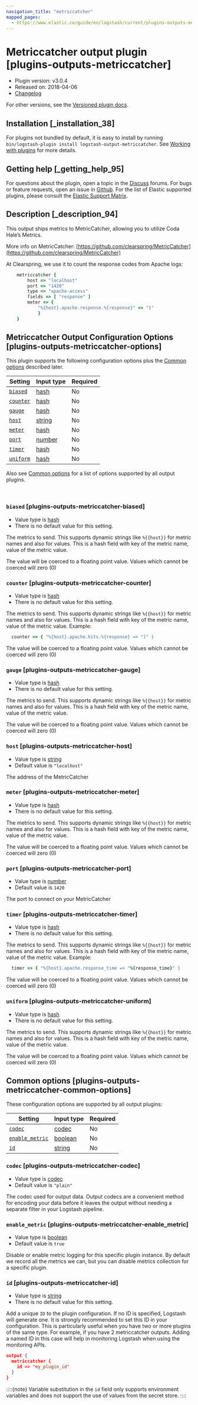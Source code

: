 ```yaml
---
navigation_title: "metriccatcher"
mapped_pages:
  - https://www.elastic.co/guide/en/logstash/current/plugins-outputs-metriccatcher.html
---
```


# Metriccatcher output plugin [plugins-outputs-metriccatcher]


* Plugin version: v3.0.4
* Released on: 2018-04-06
* [Changelog](https://github.com/logstash-plugins/logstash-output-metriccatcher/blob/v3.0.4/CHANGELOG.md)

For other versions, see the [Versioned plugin docs](https://www.elastic.co/guide/en/logstash-versioned-plugins/current/output-metriccatcher-index.md).

## Installation [_installation_38]

For plugins not bundled by default, it is easy to install by running `bin/logstash-plugin install logstash-output-metriccatcher`. See [Working with plugins](https://www.elastic.co/guide/en/logstash/current/working-with-plugins.html) for more details.


## Getting help [_getting_help_95]

For questions about the plugin, open a topic in the [Discuss](http://discuss.elastic.co) forums. For bugs or feature requests, open an issue in [Github](https://github.com/logstash-plugins/logstash-output-metriccatcher). For the list of Elastic supported plugins, please consult the [Elastic Support Matrix](https://www.elastic.co/support/matrix#logstash_plugins).


## Description [_description_94]

This output ships metrics to MetricCatcher, allowing you to utilize Coda Hale’s Metrics.

More info on MetricCatcher: [https://github.com/clearspring/MetricCatcher](https://github.com/clearspring/MetricCatcher)

At Clearspring, we use it to count the response codes from Apache logs:

```ruby
    metriccatcher {
        host => "localhost"
        port => "1420"
        type => "apache-access"
        fields => [ "response" ]
        meter => {
            "%{host}.apache.response.%{response}" => "1"
            }
    }
```


## Metriccatcher Output Configuration Options [plugins-outputs-metriccatcher-options]

This plugin supports the following configuration options plus the [Common options](plugins-outputs-metriccatcher.md#plugins-outputs-metriccatcher-common-options) described later.

| Setting | Input type | Required |
| --- | --- | --- |
| [`biased`](plugins-outputs-metriccatcher.md#plugins-outputs-metriccatcher-biased) | [hash](introduction.md#hash) | No |
| [`counter`](plugins-outputs-metriccatcher.md#plugins-outputs-metriccatcher-counter) | [hash](introduction.md#hash) | No |
| [`gauge`](plugins-outputs-metriccatcher.md#plugins-outputs-metriccatcher-gauge) | [hash](introduction.md#hash) | No |
| [`host`](plugins-outputs-metriccatcher.md#plugins-outputs-metriccatcher-host) | [string](introduction.md#string) | No |
| [`meter`](plugins-outputs-metriccatcher.md#plugins-outputs-metriccatcher-meter) | [hash](introduction.md#hash) | No |
| [`port`](plugins-outputs-metriccatcher.md#plugins-outputs-metriccatcher-port) | [number](introduction.md#number) | No |
| [`timer`](plugins-outputs-metriccatcher.md#plugins-outputs-metriccatcher-timer) | [hash](introduction.md#hash) | No |
| [`uniform`](plugins-outputs-metriccatcher.md#plugins-outputs-metriccatcher-uniform) | [hash](introduction.md#hash) | No |

Also see [Common options](plugins-outputs-metriccatcher.md#plugins-outputs-metriccatcher-common-options) for a list of options supported by all output plugins.

 

### `biased` [plugins-outputs-metriccatcher-biased]

* Value type is [hash](introduction.md#hash)
* There is no default value for this setting.

The metrics to send. This supports dynamic strings like `%{{host}}` for metric names and also for values. This is a hash field with key of the metric name, value of the metric value.

The value will be coerced to a floating point value. Values which cannot be coerced will zero (0)


### `counter` [plugins-outputs-metriccatcher-counter]

* Value type is [hash](introduction.md#hash)
* There is no default value for this setting.

The metrics to send. This supports dynamic strings like `%{{host}}` for metric names and also for values. This is a hash field with key of the metric name, value of the metric value. Example:

```ruby
  counter => { "%{host}.apache.hits.%{response} => "1" }
```

The value will be coerced to a floating point value. Values which cannot be coerced will zero (0)


### `gauge` [plugins-outputs-metriccatcher-gauge]

* Value type is [hash](introduction.md#hash)
* There is no default value for this setting.

The metrics to send. This supports dynamic strings like `%{{host}}` for metric names and also for values. This is a hash field with key of the metric name, value of the metric value.

The value will be coerced to a floating point value. Values which cannot be coerced will zero (0)


### `host` [plugins-outputs-metriccatcher-host]

* Value type is [string](introduction.md#string)
* Default value is `"localhost"`

The address of the MetricCatcher


### `meter` [plugins-outputs-metriccatcher-meter]

* Value type is [hash](introduction.md#hash)
* There is no default value for this setting.

The metrics to send. This supports dynamic strings like `%{{host}}` for metric names and also for values. This is a hash field with key of the metric name, value of the metric value.

The value will be coerced to a floating point value. Values which cannot be coerced will zero (0)


### `port` [plugins-outputs-metriccatcher-port]

* Value type is [number](introduction.md#number)
* Default value is `1420`

The port to connect on your MetricCatcher


### `timer` [plugins-outputs-metriccatcher-timer]

* Value type is [hash](introduction.md#hash)
* There is no default value for this setting.

The metrics to send. This supports dynamic strings like `%{{host}}` for metric names and also for values. This is a hash field with key of the metric name, value of the metric value. Example:

```ruby
  timer => { "%{host}.apache.response_time => "%{response_time}" }
```

The value will be coerced to a floating point value. Values which cannot be coerced will zero (0)


### `uniform` [plugins-outputs-metriccatcher-uniform]

* Value type is [hash](introduction.md#hash)
* There is no default value for this setting.

The metrics to send. This supports dynamic strings like `%{{host}}` for metric names and also for values. This is a hash field with key of the metric name, value of the metric value.

The value will be coerced to a floating point value. Values which cannot be coerced will zero (0)



## Common options [plugins-outputs-metriccatcher-common-options]

These configuration options are supported by all output plugins:

| Setting | Input type | Required |
| --- | --- | --- |
| [`codec`](plugins-outputs-metriccatcher.md#plugins-outputs-metriccatcher-codec) | [codec](https://www.elastic.co/guide/en/logstash/current/configuration-file-structure.html#codec) | No |
| [`enable_metric`](plugins-outputs-metriccatcher.md#plugins-outputs-metriccatcher-enable_metric) | [boolean](https://www.elastic.co/guide/en/logstash/current/configuration-file-structure.html#boolean) | No |
| [`id`](plugins-outputs-metriccatcher.md#plugins-outputs-metriccatcher-id) | [string](https://www.elastic.co/guide/en/logstash/current/configuration-file-structure.html#string) | No |

### `codec` [plugins-outputs-metriccatcher-codec]

* Value type is [codec](https://www.elastic.co/guide/en/logstash/current/configuration-file-structure.html#codec)
* Default value is `"plain"`

The codec used for output data. Output codecs are a convenient method for encoding your data before it leaves the output without needing a separate filter in your Logstash pipeline.


### `enable_metric` [plugins-outputs-metriccatcher-enable_metric]

* Value type is [boolean](https://www.elastic.co/guide/en/logstash/current/configuration-file-structure.html#boolean)
* Default value is `true`

Disable or enable metric logging for this specific plugin instance. By default we record all the metrics we can, but you can disable metrics collection for a specific plugin.


### `id` [plugins-outputs-metriccatcher-id]

* Value type is [string](https://www.elastic.co/guide/en/logstash/current/configuration-file-structure.html#string)
* There is no default value for this setting.

Add a unique `ID` to the plugin configuration. If no ID is specified, Logstash will generate one. It is strongly recommended to set this ID in your configuration. This is particularly useful when you have two or more plugins of the same type. For example, if you have 2 metriccatcher outputs. Adding a named ID in this case will help in monitoring Logstash when using the monitoring APIs.

```json
output {
  metriccatcher {
    id => "my_plugin_id"
  }
}
```

::::{note} 
Variable substitution in the `id` field only supports environment variables and does not support the use of values from the secret store.
::::




